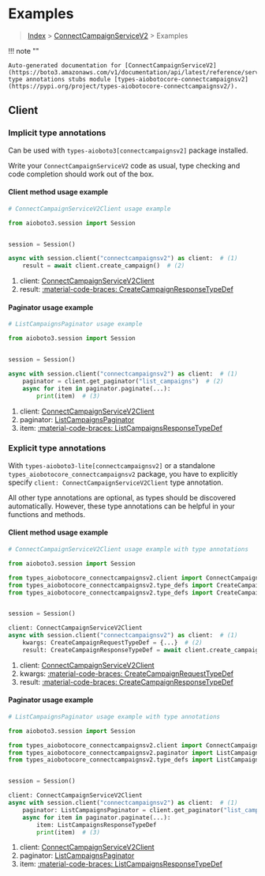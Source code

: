 # Examples

> [Index](../README.md) > [ConnectCampaignServiceV2](./README.md) > Examples

!!! note ""

    Auto-generated documentation for [ConnectCampaignServiceV2](https://boto3.amazonaws.com/v1/documentation/api/latest/reference/services/connectcampaignsv2.html#connectcampaignservicev2)
    type annotations stubs module [types-aiobotocore-connectcampaignsv2](https://pypi.org/project/types-aiobotocore-connectcampaignsv2/).

## Client

### Implicit type annotations

Can be used with `types-aioboto3[connectcampaignsv2]` package installed.

Write your `ConnectCampaignServiceV2` code as usual,
type checking and code completion should work out of the box.



#### Client method usage example

```python
# ConnectCampaignServiceV2Client usage example

from aioboto3.session import Session


session = Session()

async with session.client("connectcampaignsv2") as client:  # (1)
    result = await client.create_campaign()  # (2)
```

1. client: [ConnectCampaignServiceV2Client](./client.md)
2. result: [:material-code-braces: CreateCampaignResponseTypeDef](./type_defs.md#createcampaignresponsetypedef)



#### Paginator usage example

```python
# ListCampaignsPaginator usage example

from aioboto3.session import Session


session = Session()

async with session.client("connectcampaignsv2") as client:  # (1)
    paginator = client.get_paginator("list_campaigns")  # (2)
    async for item in paginator.paginate(...):
        print(item)  # (3)
```

1. client: [ConnectCampaignServiceV2Client](./client.md)
2. paginator: [ListCampaignsPaginator](./paginators.md#listcampaignspaginator)
3. item: [:material-code-braces: ListCampaignsResponseTypeDef](./type_defs.md#listcampaignsresponsetypedef)




### Explicit type annotations

With `types-aioboto3-lite[connectcampaignsv2]`
or a standalone `types_aiobotocore_connectcampaignsv2` package, you have to explicitly specify
`client: ConnectCampaignServiceV2Client` type annotation.

All other type annotations are optional, as types should be discovered automatically.
However, these type annotations can be helpful in your functions and methods.


#### Client method usage example

```python
# ConnectCampaignServiceV2Client usage example with type annotations

from aioboto3.session import Session

from types_aiobotocore_connectcampaignsv2.client import ConnectCampaignServiceV2Client
from types_aiobotocore_connectcampaignsv2.type_defs import CreateCampaignResponseTypeDef
from types_aiobotocore_connectcampaignsv2.type_defs import CreateCampaignRequestTypeDef


session = Session()

client: ConnectCampaignServiceV2Client
async with session.client("connectcampaignsv2") as client:  # (1)
    kwargs: CreateCampaignRequestTypeDef = {...}  # (2)
    result: CreateCampaignResponseTypeDef = await client.create_campaign(**kwargs)  # (3)
```

1. client: [ConnectCampaignServiceV2Client](./client.md)
2. kwargs: [:material-code-braces: CreateCampaignRequestTypeDef](./type_defs.md#createcampaignrequesttypedef)
3. result: [:material-code-braces: CreateCampaignResponseTypeDef](./type_defs.md#createcampaignresponsetypedef)



#### Paginator usage example

```python
# ListCampaignsPaginator usage example with type annotations

from aioboto3.session import Session

from types_aiobotocore_connectcampaignsv2.client import ConnectCampaignServiceV2Client
from types_aiobotocore_connectcampaignsv2.paginator import ListCampaignsPaginator
from types_aiobotocore_connectcampaignsv2.type_defs import ListCampaignsResponseTypeDef


session = Session()

client: ConnectCampaignServiceV2Client
async with session.client("connectcampaignsv2") as client:  # (1)
    paginator: ListCampaignsPaginator = client.get_paginator("list_campaigns")  # (2)
    async for item in paginator.paginate(...):
        item: ListCampaignsResponseTypeDef
        print(item)  # (3)
```

1. client: [ConnectCampaignServiceV2Client](./client.md)
2. paginator: [ListCampaignsPaginator](./paginators.md#listcampaignspaginator)
3. item: [:material-code-braces: ListCampaignsResponseTypeDef](./type_defs.md#listcampaignsresponsetypedef)




